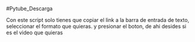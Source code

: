 #Pytube_Descarga

Con este script solo tienes que copiar el link a la barra de entrada de texto, seleccionar el formato que quieras.
y presionar el boton, de ahi desides si es el video que quieras
